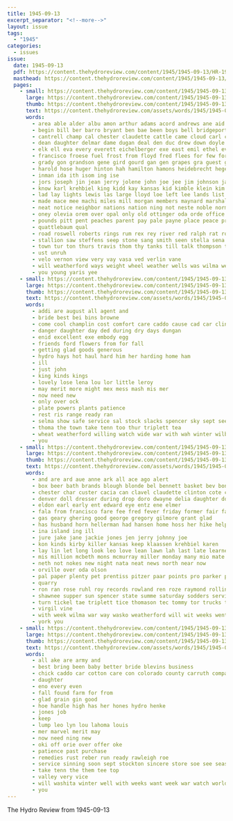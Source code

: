 ```yaml
---
title: 1945-09-13
excerpt_separator: "<!--more-->"
layout: issue
tags:
  - "1945"
categories:
  - issues
issue:
  date: 1945-09-13
  pdf: https://content.thehydroreview.com/content/1945/1945-09-13/HR-1945-09-13.pdf
  masthead: https://content.thehydroreview.com/content/1945/1945-09-13/masthead/HR-1945-09-13.jpg
  pages:
    - small: https://content.thehydroreview.com/content/1945/1945-09-13/small/HR-1945-09-13-01.jpg
      large: https://content.thehydroreview.com/content/1945/1945-09-13/large/HR-1945-09-13-01.jpg
      thumb: https://content.thehydroreview.com/content/1945/1945-09-13/thumbnails/HR-1945-09-13-01.jpg
      text: https://content.thehydroreview.com/assets/words/1945/1945-09-13/HR-1945-09-13-01.txt
      words:
        - area able alder albu amon arthur adams acord andrews ane aid ago arm armstrong aga anil all and anas amarillo are ater ates abe ast
        - begin bill ber barro bryant ben bae been boys bell bridgeport bee bigger betty bernard bethel barrows bull baptist bert better ball bess bros boland blue business bright berk borron branson born bangs best brood brough brother bible byron burgman bethany byrum brake but
        - cantrell champ cal chester claudette cattle came cloud carl clyde church clark carnival camm croft charles county china cord canyon crissman clint ches champion class chest cedar churches cox city chron coffey car coll carruth cowl colt canton can christ cecil courtney
        - dean daughter delmar dame dugan deal den duc drew down doyle day dennis dike daughters donald dickert dorset die donna dave dallas dev dorsey darrow denver dunithan ditch
        - elk ell eva every everett eichelberger exe east emil ethel eve earl ent ente edgar ernest ear ever
        - francisco froese fuel frost from floyd fred flees for few fort first field folsom flowers found fret friday fer fam fall friends fair felton frankie frank fee farm foe faye free florence
        - grady gon grandson gene gird gourd gan gen grapes gra guest gavin gear gas glen givens george gor grand grate grover gat geary garvey gave getting good ground
        - harold hose huger hinton hah hamilton hamons heidebrecht heger her haggard hie held hoste high has harvey horse horn half home homa hee howard hale hume hens henry hun hot hone head honie had holand hary hal hydro
        - inman ida ith isom ing ise
        - jors joseph jin jean jerry jolene john joe jee jim johnson jae joan jersey jack
        - know karl krehbiel king kidd kay kansas kid kimble klein kim kine kennedy keith
        - lad lay lights lewis las large lloyd loe left lee lands list love lit leon long low lowell loo lew lahoma lucille live last lou light like
        - made mace mee machi miles mill morgan members maynard marshall mile matter melvin mare moore miss max mont marie monday mer mine morning mia man mies majors miller minnie mackey mar mol myer
        - neat notice neighbor nations nation ning not neste noble norma nor new
        - oney olevia orem over opal only old ottinger oda orde office
        - pounds pitt pent peaches parent pay pale payne place peace present pare par poteau pat per poland pote pastor
        - quattlebaum qual
        - road roswell roberts rings rum rex rey river red ralph rat robert ran ransom rober rog rather reno riley ronald rae ruckman randolph rank rol raymond ring ridenour rath roosevelt roy ram reber rie ree ret
        - stallion saw steffens seep stone sang smith seen stella sena shown sean sow saturday sith sons seary show shere stevens seo sale sept side servi sire stockton say shower store sud steer san see smit standing syre states sid stang september struck sis strong simmon staples son super stange scout state stan stroud soon second sone sey spohn
        - town tur ton thurs travis thom thy tanks till talk thompson ted triplett tool tant tron thomas teem teacher truman then teal tommy talkington the them tae tal tie taken tucker tender tack tim tea thomason trom texas ting turn than tho tickel tray thow troy tee ten top tes
        - ust unruh
        - velo vernon view very vay vasa ved verlin vane
        - will weatherford ways weight wheel weather wells was wilma weathers wort went wil week wes white win wayne winners with wife wei wilson write well ward whit war
        - you young yaris yee
    - small: https://content.thehydroreview.com/content/1945/1945-09-13/small/HR-1945-09-13-02.jpg
      large: https://content.thehydroreview.com/content/1945/1945-09-13/large/HR-1945-09-13-02.jpg
      thumb: https://content.thehydroreview.com/content/1945/1945-09-13/thumbnails/HR-1945-09-13-02.jpg
      text: https://content.thehydroreview.com/assets/words/1945/1945-09-13/HR-1945-09-13-02.txt
      words:
        - addi are august all agent and
        - bride best bei bins browne
        - come cool champlin cost comfort care caddo cause cad car clinton coats county cant col can
        - danger daughter day ded during dry days dungan
        - enid excellent exe embody egg
        - friends ford flowers from for fall
        - getting glad goods generous
        - hydro hays hot haul hard him her harding home ham
        - ill
        - just john
        - king kinds kings
        - lovely lose lena lou lor little leroy
        - may merit more might mex mess mash mis mer
        - now need new
        - only over ock
        - plate powers plants patience
        - rest ris range ready ran
        - selma show safe service sal stock slacks spencer sky sept see
        - thoma the town take tenn too thur triplett tea
        - wheat weatherford willing watch wide war with wah winter wilbur will work welcome warning
        - you
    - small: https://content.thehydroreview.com/content/1945/1945-09-13/small/HR-1945-09-13-03.jpg
      large: https://content.thehydroreview.com/content/1945/1945-09-13/large/HR-1945-09-13-03.jpg
      thumb: https://content.thehydroreview.com/content/1945/1945-09-13/thumbnails/HR-1945-09-13-03.jpg
      text: https://content.thehydroreview.com/assets/words/1945/1945-09-13/HR-1945-09-13-03.txt
      words:
        - and are ard aue anne ark all ace ago alert
        - box beer bath brands blough blonde bel bennett basket bev bones been books but best bar byrum ber byran big brewers bethel bud below bea bing boise
        - chester char custer cacia can clavel claudette clinton cote cane clair cologne curtis chas come city conklin cantrell coffee
        - denver doll dresser during drop doro dwayne delia daughter done day der
        - eldon earl early ent edward eye entz ene elmer
        - fala from francisco fare fee fred fever friday former fair farrel flo fey furlough found frost frank field fees for fun fam
        - gas geary ghering good george gregory gilmore grant glad
        - has husband horn hellerman had hansen home hoss her hike helps harvey height hubert hens hydro haney hall heh hearty hey house henry hea
        - ina island ing ill
        - jure jake jane jackie jones jen jerry johnny joe
        - kon kinds kirby killer kansas keep klaassen krehbiel karen
        - lay lin let long look leo love lean lawn lah last late learned lewis lie
        - mis million mcbeth mons mcmurray miller monday many mio mate most mil more mae means monda mattie mighty martens mash mos mir
        - neth not nokes new night nata neat news north near now
        - orville over oda olson
        - pal paper plenty pet prentiss pitzer paar points pro parker powder pace pany
        - quarry
        - ron ran rose ruhl roy records rowland ren roze raymond rolling rozell rope russel
        - shawnee supper sun spencer state summe saturday sodders service sins strong son spain smith saw sin steady sary small springs sad see september sader san sea school sona sunday swinehart sana selling sept
        - turn tickel tae triplett tice thomason tec tommy tor trucks truman ting tall toy thy ton thoma tracy than the
        - virgil vine
        - with week wilma war way wasko weatherford will wit weeks went was william
        - york you
    - small: https://content.thehydroreview.com/content/1945/1945-09-13/small/HR-1945-09-13-04.jpg
      large: https://content.thehydroreview.com/content/1945/1945-09-13/large/HR-1945-09-13-04.jpg
      thumb: https://content.thehydroreview.com/content/1945/1945-09-13/thumbnails/HR-1945-09-13-04.jpg
      text: https://content.thehydroreview.com/assets/words/1945/1945-09-13/HR-1945-09-13-04.txt
      words:
        - all ake are army and
        - best bring been baby better bride blevins business
        - chick caddo car cotton care con colorado county carruth company corp cee comes cull
        - daughter
        - eno every even
        - fall found farm for from
        - glad grain gin good
        - hoe handle high has her hones hydro henke
        - jones job
        - keep
        - lump leo lyn lou lahoma louis
        - mer marvel merit may
        - now need ning new
        - oki off orie over offer oke
        - patience past purchase
        - remedies rust reber run ready rawleigh roe
        - service sinning soon sept stockton sincere store soe see season school sur saa san seed still
        - take tenn the them tee top
        - valley very vice
        - will washita winter well with weeks want week war watch world
        - you
---
```


The Hydro Review from 1945-09-13

<!--more-->

